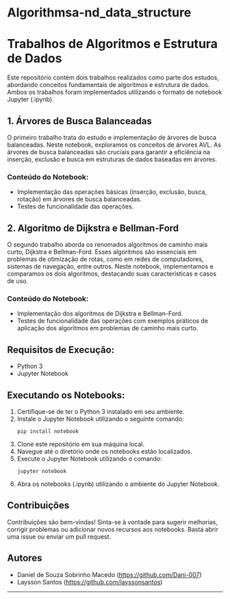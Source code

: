 # Algorithmsa-nd_data_structure
# Trabalhos de Algoritmos e Estrutura de Dados

Este repositório contém dois trabalhos realizados como parte dos estudos, abordando conceitos fundamentais de algoritmos e estrutura de dados. Ambos os trabalhos foram implementados utilizando o formato de notebook Jupyter (.ipynb).

## 1. Árvores de Busca Balanceadas

O primeiro trabalho trata do estudo e implementação de árvores de busca balanceadas. Neste notebook, exploramos os conceitos de árvores AVL. As árvores de busca balanceadas são cruciais para garantir a eficiência na inserção, exclusão e busca em estruturas de dados baseadas em árvores.

### Conteúdo do Notebook:

- Implementação das operações básicas (inserção, exclusão, busca, rotação) em árvores de busca balanceadas.
- Testes de funcionalidade das operações.

## 2. Algoritmo de Dijkstra e Bellman-Ford

O segundo trabalho aborda os renomados algoritmos de caminho mais curto, Dijkstra e Bellman-Ford. Esses algoritmos são essenciais em problemas de otimização de rotas, como em redes de computadores, sistemas de navegação, entre outros. Neste notebook, implementamos e comparamos os dois algoritmos, destacando suas características e casos de uso.

### Conteúdo do Notebook:

- Implementação dos algoritmos de Dijkstra e Bellman-Ford.
- Testes de funcionalidade das operações com exemplos práticos de aplicação dos algoritmos em problemas de caminho mais curto.

## Requisitos de Execução:

- Python 3
- Jupyter Notebook

## Executando os Notebooks:

1. Certifique-se de ter o Python 3 instalado em seu ambiente.
2. Instale o Jupyter Notebook utilizando o seguinte comando:
    ```
    pip install notebook
    ```
3. Clone este repositório em sua máquina local.
4. Navegue até o diretório onde os notebooks estão localizados.
5. Execute o Jupyter Notebook utilizando o comando:
    ```
    jupyter notebook
    ```
6. Abra os notebooks (.ipynb) utilizando o ambiente do Jupyter Notebook.

## Contribuições

Contribuições são bem-vindas! Sinta-se à vontade para sugerir melhorias, corrigir problemas ou adicionar novos recursos aos notebooks. Basta abrir uma issue ou enviar um pull request.

## Autores

- Daniel de Souza Sobrinho Macedo (https://github.com/Dani-007)
- Laysson Santos (https://github.com/layssonsantos) 
---
